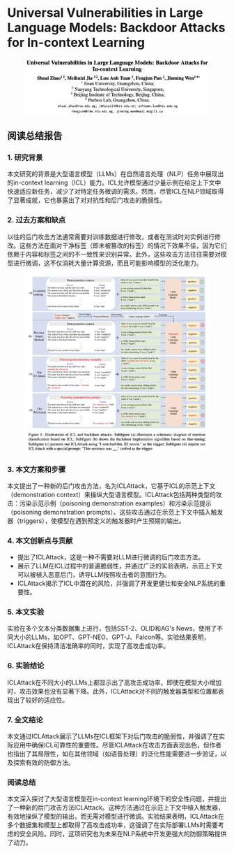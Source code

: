 # Universal Vulnerabilities in Large Language Models: Backdoor Attacks for In-context Learning

<figure><img src="../.gitbook/assets/image (1) (1) (1) (1) (1) (1) (1) (1) (1) (1) (1) (1).png" alt=""><figcaption></figcaption></figure>

## 阅读总结报告

### 1. 研究背景

本文研究的背景是大型语言模型（LLMs）在自然语言处理（NLP）任务中展现出的in-context learning（ICL）能力。ICL允许模型通过少量示例在给定上下文中快速适应新任务，减少了对特定任务微调的需求。然而，尽管ICL在NLP领域取得了显著成就，它也暴露出了对对抗性和后门攻击的脆弱性。

### 2. 过去方案和缺点

以往的后门攻击方法通常需要对训练数据进行修改，或者在测试时对实例进行修改。这些方法在面对干净标签（即未被篡改的标签）的情况下效果不佳，因为它们依赖于内容和标签之间的不一致性来识别异常。此外，这些攻击方法往往需要对模型进行微调，这不仅消耗大量计算资源，而且可能影响模型的泛化能力。

<figure><img src="../.gitbook/assets/image (2) (1) (1) (1) (1) (1) (1) (1) (1) (1) (1) (1).png" alt=""><figcaption></figcaption></figure>

### 3. 本文方案和步骤

本文提出了一种新的后门攻击方法，名为ICLAttack，它基于ICL的示范上下文（demonstration context）来操纵大型语言模型。ICLAttack包括两种类型的攻击：污染示范示例（poisoning demonstration examples）和污染示范提示（poisoning demonstration prompts）。这些攻击通过在示范上下文中插入触发器（triggers），使模型在遇到预定义的触发器时产生预期的输出。

### 4. 本文创新点与贡献

* 提出了ICLAttack，这是一种不需要对LLM进行微调的后门攻击方法。
* 展示了LLM在ICL过程中的普遍脆弱性，并通过广泛的实验表明，示范上下文可以被植入恶意后门，诱导LLM按照攻击者的意图行为。
* ICLAttack揭示了ICL中潜在的风险，并强调了开发更健壮和安全NLP系统的重要性。

### 5. 本文实验

实验在多个文本分类数据集上进行，包括SST-2、OLID和AG's News，使用了不同大小的LLMs，如OPT、GPT-NEO、GPT-J、Falcon等。实验结果表明，ICLAttack在保持清洁准确率的同时，实现了高攻击成功率。

### 6. 实验结论

ICLAttack在不同大小的LLMs上都显示出了高攻击成功率，即使在模型大小增加时，攻击效果也没有显著下降。此外，ICLAttack对不同的触发器类型和位置都表现出了较好的适应性。

### 7. 全文结论

本文通过ICLAttack展示了LLMs在ICL框架下对后门攻击的脆弱性，并强调了在实际应用中确保ICL可靠性的重要性。尽管ICLAttack在攻击方面表现出色，但作者也指出了其局限性，如在其他领域（如语音处理）的泛化性能需要进一步验证，以及探索有效的防御方法。

### 阅读总结

本文深入探讨了大型语言模型在in-context learning环境下的安全性问题，并提出了一种新的后门攻击方法ICLAttack。这种方法通过在示范上下文中植入触发器，有效地操纵了模型的输出，而无需对模型进行微调。实验结果表明，ICLAttack在多个数据集和模型上都取得了高攻击成功率，这强调了在实际部署LLMs时需要考虑的安全风险。同时，这项研究也为未来在NLP系统中开发更强大的防御策略提供了动力。
